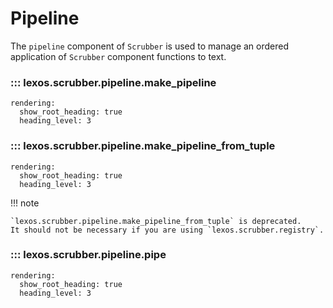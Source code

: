 # Pipeline

The `pipeline` component of `Scrubber` is used
    to manage an ordered application of `Scrubber` component
    functions to text.

### ::: lexos.scrubber.pipeline.make_pipeline
    rendering:
      show_root_heading: true
      heading_level: 3

### ::: lexos.scrubber.pipeline.make_pipeline_from_tuple
    rendering:
      show_root_heading: true
      heading_level: 3

!!! note

    `lexos.scrubber.pipeline.make_pipeline_from_tuple` is deprecated.
    It should not be necessary if you are using `lexos.scrubber.registry`.

### ::: lexos.scrubber.pipeline.pipe
    rendering:
      show_root_heading: true
      heading_level: 3
